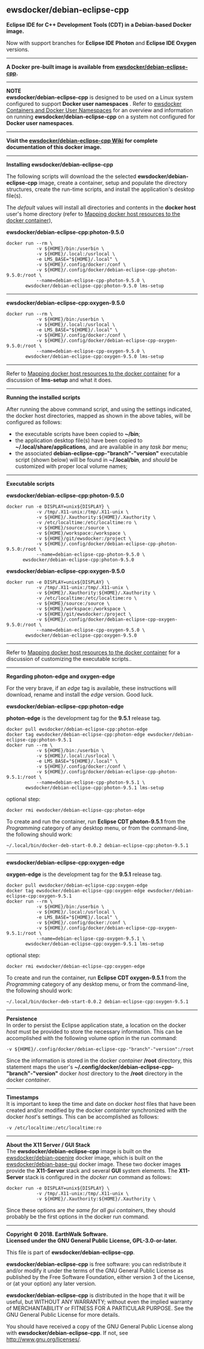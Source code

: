 ## ewsdocker/debian-eclipse-cpp  

**Eclipse IDE for C++ Development Tools (CDT) in a Debian-based Docker image.**  

Now with support branches for **Eclipse IDE Photon** and **Eclipse IDE Oxygen** versions.

____  

**A Docker pre-built image is available from [ewsdocker/debian-eclipse-cpp](https://hub.docker.com/r/ewsdocker/debian-eclipse-cpp).**  

____  

**NOTE**  
**ewsdocker/debian-eclipse-cpp** is designed to be used on a Linux system configured to support **Docker user namespaces** .  Refer to [ewsdocker Containers and Docker User Namespaces](https://github.com/ewsdocker/ewsdocker.github.io/wiki/UserNS-Overview) for an overview and information on running **ewsdocker/debian-eclipse-cpp** on a system not configured for **Docker user namespaces**.
____  

**Visit the [ewsdocker/debian-eclipse-cpp Wiki](https://github.com/ewsdocker/debian-eclipse-cpp/wiki/QuickStart) for complete documentation of this docker image.**  

____  

**Installing ewsdocker/debian-eclipse-cpp**  

The following scripts will download the the selected **ewsdocker/debian-eclipse-cpp** image, create a container, setup and populate the directory structures, create the run-time scripts, and install the application's desktop file(s).  

The _default_ values will install all directories and contents in the **docker host** user's home directory (refer to [Mapping docker host resources to the docker container](https://github.com/ewsdocker/debian-eclipse-cpp/wiki/QuickStart#mapping)),  

**ewsdocker/debian-eclipse-cpp:photon-9.5.0**  
  
    docker run --rm \
               -v ${HOME}/bin:/userbin \
               -v ${HOME}/.local:/usrlocal \
               -e LMS_BASE="${HOME}/.local" \
               -v ${HOME}/.config/docker:/conf \
               -v ${HOME}/.config/docker/debian-eclipse-cpp-photon-9.5.0:/root \
               --name=debian-eclipse-cpp-photon-9.5.0 \
           ewsdocker/debian-eclipse-cpp:photon-9.5.0 lms-setup  

____  
  
**ewsdocker/debian-eclipse-cpp:oxygen-9.5.0**  
  
    docker run --rm \
               -v ${HOME}/bin:/userbin \
               -v ${HOME}/.local:/usrlocal \
               -e LMS_BASE="${HOME}/.local" \
               -v ${HOME}/.config/docker:/conf \
               -v ${HOME}/.config/docker/debian-eclipse-cpp-oxygen-9.5.0:/root \
               --name=debian-eclipse-cpp-oxygen-9.5.0 \
           ewsdocker/debian-eclipse-cpp:oxygen-9.5.0 lms-setup  

____  

Refer to [Mapping docker host resources to the docker container](https://github.com/ewsdocker/debian-eclipse-cpp/wiki/QuickStart#mapping) for a discussion of **lms-setup** and what it does.  

____  

**Running the installed scripts**

After running the above command script, and using the settings indicated, the docker host directories, mapped as shown in the above tables, will be configured as follows:

+ the executable scripts have been copied to **~/bin**;  
+ the application desktop file(s) have been copied to **~/.local/share/applications**, and are availablie in any _task bar_ menu;  
+ the associated **debian-eclipse-cpp-"branch"-"version"** executable script (shown below) will be found in **~/.local/bin**, and _should_ be customized with proper local volume names;  

____  

**Executable scripts**  

**ewsdocker/debian-eclipse-cpp:photon-9.5.0**
  
    docker run -e DISPLAY=unix${DISPLAY} \
               -v /tmp/.X11-unix:/tmp/.X11-unix \
               -v ${HOME}/.Xauthority:${HOME}/.Xauthority \
               -v /etc/localtime:/etc/localtime:ro \
               -v ${HOME}/source:/source \
               -v ${HOME}/workspace:/workspace \
               -v ${HOME}/git/ewsdocker:/project \
               -v ${HOME}/.config/docker/debian-eclipse-cpp-photon-9.5.0:/root \
               --name=debian-eclipse-cpp-photon-9.5.0 \
          ewsdocker/debian-eclipse-cpp:photon-9.5.0  

**ewsdocker/debian-eclipse-cpp:oxygen-9.5.0**
  
    docker run -e DISPLAY=unix${DISPLAY} \
               -v /tmp/.X11-unix:/tmp/.X11-unix \
               -v ${HOME}/.Xauthority:${HOME}/.Xauthority \
               -v /etc/localtime:/etc/localtime:ro \
               -v ${HOME}/source:/source \
               -v ${HOME}/workspace:/workspace \
               -v ${HOME}/git/ewsdocker:/project \
               -v ${HOME}/.config/docker/debian-eclipse-cpp-oxygen-9.5.0:/root \
               --name=debian-eclipse-cpp-oxygen-9.5.0 \
           ewsdocker/debian-eclipse-cpp:oxygen-9.5.0  

____  
Refer to [Mapping docker host resources to the docker container](https://github.com/ewsdocker/debian-eclipse-cpp/wiki/QuickStart#mapping) for a discussion of customizing the executable scripts..  

____  

**Regarding photon-edge and oxygen-edge**  

For the very brave, if an _edge_ tag is available, these instructions will download, rename and install the _edge_ version.  Good luck.  

**ewsdocker/debian-eclipse-cpp:photon-edge**  

**photon-edge** is the development tag for the **9.5.1** release tag.

    docker pull ewsdocker/debian-eclipse-cpp:photon-edge
    docker tag ewsdocker/debian-eclipse-cpp:photon-edge ewsdocker/debian-eclipse-cpp:photon-9.5.1
    docker run --rm \
               -v ${HOME}/bin:/userbin \
               -v ${HOME}/.local:/usrlocal \
               -e LMS_BASE="${HOME}/.local" \
               -v ${HOME}/.config/docker:/conf \
               -v ${HOME}/.config/docker/debian-eclipse-cpp-photon-9.5.1:/root \
               --name=debian-eclipse-cpp-photon-9.5.1 \
           ewsdocker/debian-eclipse-cpp:photon-9.5.1 lms-setup  

optional step:

    docker rmi ewsdocker/debian-eclipse-cpp:photon-edge  

To create and run the container, run **Eclipse CDT photon-9.5.1** from the _Programming_ category of any desktop menu, or from the command-line, the following should work:

    ~/.local/bin/docker-deb-start-0.0.2 debian-eclipse-cpp:photon-9.5.1  

____  

**ewsdocker/debian-eclipse-cpp:oxygen-edge**  

**oxygen-edge** is the development tag for the **9.5.1** release tag.

    docker pull ewsdocker/debian-eclipse-cpp:oxygen-edge
    docker tag ewsdocker/debian-eclipse-cpp:oxygen-edge ewsdocker/debian-eclipse-cpp:oxygen-9.5.1
    docker run --rm \
               -v ${HOME}/bin:/userbin \
               -v ${HOME}/.local:/usrlocal \
               -e LMS_BASE="${HOME}/.local" \
               -v ${HOME}/.config/docker:/conf \
               -v ${HOME}/.config/docker/debian-eclipse-cpp-oxygen-9.5.1:/root \
               --name=debian-eclipse-cpp-oxygen-9.5.1 \
           ewsdocker/debian-eclipse-cpp:oxygen-9.5.1 lms-setup  


optional step:

    docker rmi ewsdocker/debian-eclipse-cpp:oxygen-edge  
  

To create and run the container, run **Eclipse CDT oxygen-9.5.1** from the _Programming_ category of any desktop menu, or from the command-line, the following should work:

    ~/.local/bin/docker-deb-start-0.0.2 debian-eclipse-cpp:oxygen-9.5.1  

____  

**Persistence**  
In order to persist the Eclipse application state, a location on the docker _host_ must be provided to store the necessary information.  This can be accomplished with the following volume option in the run command:

    -v ${HOME}/.config/docker/debian-eclipse-cpp-"branch"-"version":/root  

Since the information is stored in the docker _container_ **/root** directory, this statement maps the user's **~/.config/docker/debian-eclipse-cpp-"branch"-"version"** docker _host_ directory to the **/root** directory in the docker _container_.  
____  
**Timestamps**  
It is important to keep the time and date on docker _host_ files that have been created and/or modified by the docker _containter_ synchronized with the docker _host_'s settings. This can be accomplished as follows:

    -v /etc/localtime:/etc/localtime:ro  

____  
**About the X11 Server / GUI Stack**  
The **ewsdocker/debian-eclipse-cpp** image is built on the [ewsdocker/debian-openjre](https://github.com/ewsdocker/debian-openjre/wiki) docker image, which is built on the [ewsdocker/debian-base-gui](https://github.com/ewsdocker/debian-base-gui/wiki) docker image. These two docker images provide the **X11-Server** stack and several **GUI** system elements.  The **X11-Server** stack is configured in the _docker run_ command as follows:

    docker run -e DISPLAY=unix${DISPLAY} \
               -v /tmp/.X11-unix:/tmp/.X11-unix \
               -v ${HOME}/.Xauthority:${HOME}/.Xauthority \

Since these options are _the same for all gui containers_, they should probably be the first options in the docker run command.  

____  

**Copyright © 2018. EarthWalk Software.**  
**Licensed under the GNU General Public License, GPL-3.0-or-later.**  

This file is part of **ewsdocker/debian-eclipse-cpp**.  

**ewsdocker/debian-eclipse-cpp** is free software: you can redistribute 
it and/or modify it under the terms of the GNU General Public License 
as published by the Free Software Foundation, either version 3 of the 
License, or (at your option) any later version.  

**ewsdocker/debian-eclipse-cpp** is distributed in the hope that it will 
be useful, but WITHOUT ANY WARRANTY; without even the implied warranty 
of MERCHANTABILITY or FITNESS FOR A PARTICULAR PURPOSE.  See the
GNU General Public License for more details.  

You should have received a copy of the GNU General Public License
along with **ewsdocker/debian-eclipse-cpp**.  If not, see 
<http://www.gnu.org/licenses/>.  

